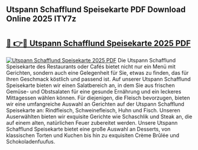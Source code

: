 ## Utspann Schafflund Speisekarte PDF Download Online 2025 ITY7z

# <h2><a href="http://gc622c.nevu.top/?p=Utspann+Schafflund+Speisekarte">🔗 👉🔴 Utspann Schafflund Speisekarte 2025 PDF</a></h2>

[![Utspann Schafflund Speisekarte 2025 PDF](https://i.imgur.com/dBaPXMq.png)](http://gc622c.nevu.top/?p=Utspann+Schafflund+Speisekarte)
Die Utspann Schafflund Speisekarte des Restaurants oder Cafés bietet nicht nur ein Menü mit Gerichten, sondern auch eine Gelegenheit für Sie, etwas zu finden, das für Ihren Geschmack köstlich und passend ist. Auf unserer Utspann Schafflund Speisekarte bieten wir einen Salatbereich an, in dem Sie aus frischen Gemüse- und Obstsalaten für eine gesunde Ernährung und ein leckeres Mittagessen wählen können. Für diejenigen, die Fleisch bevorzugen, bieten wir eine umfangreiche Auswahl an Gerichten auf der Utspann Schafflund Speisekarte an: Rindfleisch, Schweinefleisch, Huhn und Fisch. Unseren Auserwählten bieten wir exquisite Gerichte wie Schaschlik und Steak an, die auf einem alten, natürlichen Feuer zubereitet werden. Unsere Utspann Schafflund Speisekarte bietet eine große Auswahl an Desserts, von klassischen Torten und Kuchen bis hin zu exquisiten Crème Brûlée und Schokoladenfuufus.
